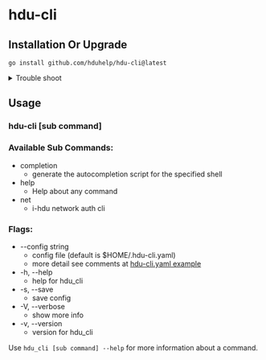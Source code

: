 # hdu-cli

## Installation Or Upgrade

```shell
go install github.com/hduhelp/hdu-cli@latest
```

<details>
<summary>Trouble shoot</summary>

> The Command may need root privilege
>
> and sometimes go env is not install completely on your root account (sudo mode)
>
> so try like `sudo $GOROOT/bin/go install github.com/hduhelp/hdu-cli@latest`
> 
> By the way, if you follow the offical installation guide of GO, The goroot will be like /usr/local/go/
</details>

## Usage

### hdu-cli [sub command]

### Available Sub Commands:

- completion  
  - generate the autocompletion script for the specified shell
- help        
  - Help about any command
- net         
  - i-hdu network auth cli

### Flags:

- --config string   
  - config file (default is $HOME/.hdu-cli.yaml)
  - more detail see comments at [hdu-cli.yaml example](./.hdu-cli.yaml)
- -h, --help            
  - help for hdu_cli
- -s, --save            
  - save config
- -V, --verbose         
  - show more info
- -v, --version         
  - version for hdu_cli


Use `hdu_cli [sub command] --help` for more information about a command.


